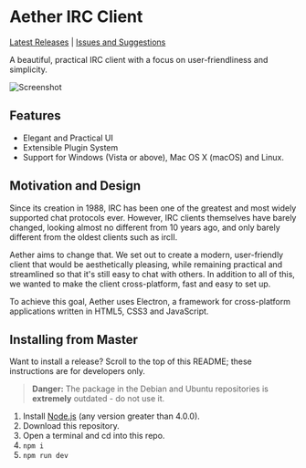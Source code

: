 # Aether IRC Client

[Latest Releases](https://github.com/Aurora0001/PantheonIRC/releases) |
[Issues and Suggestions](https://github.com/Aurora0001/PantheonIRC/issues)

A beautiful, practical IRC client with a focus on user-friendliness and
simplicity.

![Screenshot](http://i.imgur.com/DQZ0exi.png)

## Features
- Elegant and Practical UI
- Extensible Plugin System
- Support for Windows (Vista or above), Mac OS X (macOS) and Linux.

## Motivation and Design
Since its creation in 1988, IRC has been one of the greatest and most widely
supported chat protocols ever. However, IRC clients themselves have barely
changed, looking almost no different from 10 years ago, and only barely
different from the oldest clients such as ircII.

Aether aims to change that. We set out to create a modern, user-friendly
client that would be aesthetically pleasing, while remaining practical and
streamlined so that it's still easy to chat with others. In addition to all of
this, we wanted to make the client cross-platform, fast and easy to set up.

To achieve this goal, Aether uses Electron, a framework for cross-platform
applications written in HTML5, CSS3 and JavaScript.

## Installing from Master

Want to install a release? Scroll to the top of this README; these instructions
are for developers only.

> **Danger:** The package in the Debian and Ubuntu repositories is **extremely**
> outdated - do not use it.

1. Install [Node.js](https://nodejs.org/en/) (any version greater than 4.0.0).
2. Download this repository.
3. Open a terminal and cd into this repo.
4. `npm i`
5. `npm run dev`
